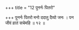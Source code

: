 +++
title = "12 पुनर्नः पितरो"

+++
पुनर्नः पितरो मनो ददातु दैव्यो जनः । पन  
जीवं व्रातं सचेमहि ॥ १२ ॥